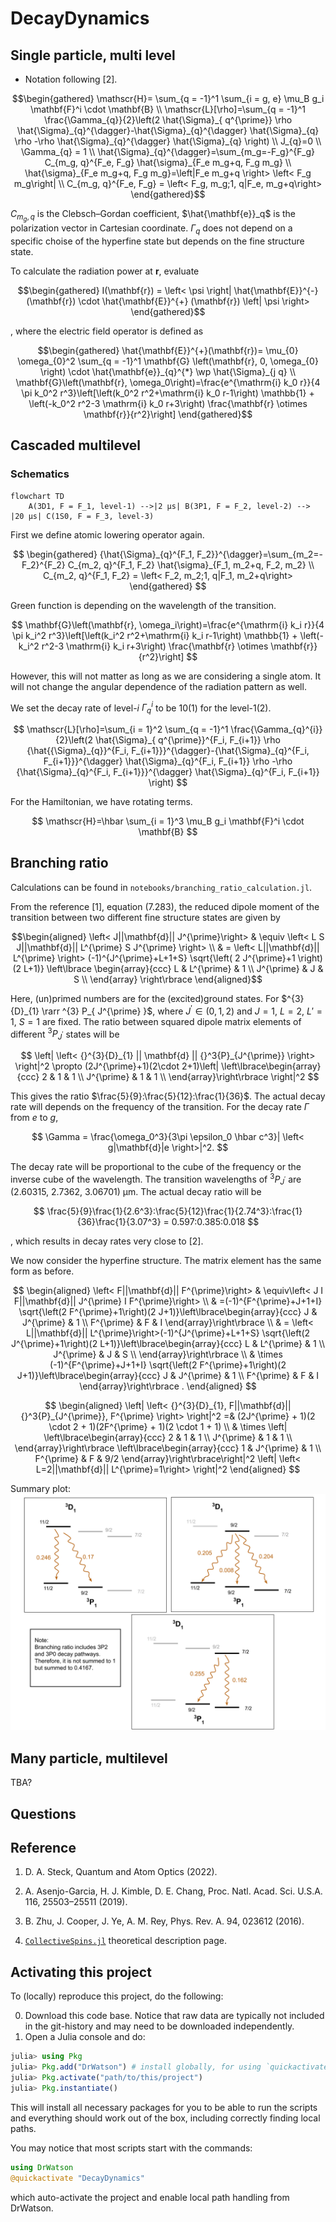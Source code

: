 # DecayDynamics

## Single particle, multi level

- Notation following [2].

$$\begin{gathered}
\mathscr{H}= \sum_{q = -1}^1 \sum_{i = g, e} \mu_B g_i \mathbf{F}^i \cdot \mathbf{B} \\
\mathscr{L}[\rho]=\sum_{q = -1}^1 \frac{\Gamma_{q}}{2}\left(2 \hat{\Sigma}_{ q^{\prime}} \rho \hat{\Sigma}_{q}^{\dagger}-\hat{\Sigma}_{q}^{\dagger} \hat{\Sigma}_{q} \rho -\rho \hat{\Sigma}_{q}^{\dagger} \hat{\Sigma}_{q} \right) \\
J_{q}=0 \\
\Gamma_{q} = 1 \\
\hat{\Sigma}_{q}^{\dagger}=\sum_{m_g=-F_g}^{F_g} C_{m_g, q}^{F_e, F_g} \hat{\sigma}_{F_e m_g+q, F_g m_g} \\
\hat{\sigma}_{F_e m_g+q, F_g m_g}=\left|F_e m_g+q \right> \left< F_g m_g\right| \\
C_{m_g, q}^{F_e, F_g} = \left< F_g, m_g;1, q|F_e, m_g+q\right>
\end{gathered}$$

$C_{m_g, q}$ is the Clebsch–Gordan coefficient, $\hat{\mathbf{e}}_q$ is the polarization vector in Cartesian coordinate. $\Gamma_q$ does not depend on a specific choise of the hyperfine state but depends on the fine structure state.

To calculate the radiation power at $\mathbf{r}$, evaluate

$$\begin{gathered}
I(\mathbf{r}) = \left< \psi \right| \hat{\mathbf{E}}^{-} (\mathbf{r}) \cdot \hat{\mathbf{E}}^{+} (\mathbf{r}) \left| \psi \right>
\end{gathered}$$

, where the electric field operator is defined as

$$\begin{gathered}
\hat{\mathbf{E}}^{+}(\mathbf{r})= \mu_{0} \omega_{0}^2 \sum_{q = -1}^1 \mathbf{G} \left(\mathbf{r}, 0, \omega_{0} \right) \cdot \hat{\mathbf{e}}_{q}^{*} \wp \hat{\Sigma}_{j q} \\
\mathbf{G}\left(\mathbf{r}, \omega_0\right)=\frac{e^{\mathrm{i} k_0 r}}{4 \pi k_0^2 r^3}\left[\left(k_0^2 r^2+\mathrm{i} k_0 r-1\right) \mathbb{1} + \left(-k_0^2 r^2-3 \mathrm{i} k_0 r+3\right) \frac{\mathbf{r} \otimes \mathbf{r}}{r^2}\right]
\end{gathered}$$

## Cascaded multilevel

### Schematics

```mermaid
flowchart TD
    A(3D1, F = F_1, level-1) -->|2 μs| B(3P1, F = F_2, level-2) --> |20 μs| C(1S0, F = F_3, level-3)
```

First we define atomic lowering operator again.

$$
\begin{gathered}
{\hat{\Sigma}_{q}^{F_1, F_2}}^{\dagger}=\sum_{m_2=-F_2}^{F_2} C_{m_2, q}^{F_1, F_2} \hat{\sigma}_{F_1, m_2+q, F_2, m_2} \\
C_{m_2, q}^{F_1, F_2} = \left< F_2, m_2;1, q|F_1, m_2+q\right>
\end{gathered}
$$

Green function is depending on the wavelength of the transition.

$$ 
\mathbf{G}\left(\mathbf{r}, \omega_i\right)=\frac{e^{\mathrm{i} k_i r}}{4 \pi k_i^2 r^3}\left[\left(k_i^2 r^2+\mathrm{i} k_i r-1\right) \mathbb{1} + \left(-k_i^2 r^2-3 \mathrm{i} k_i r+3\right) \frac{\mathbf{r} \otimes \mathbf{r}}{r^2}\right]
$$

However, this will not matter as long as we are considering a single atom. It will not change the angular dependence of the radiation pattern as well.

We set the decay rate of level-$i$ $\Gamma_q^i$ to be 10(1) for the level-1(2).

$$
\mathscr{L}[\rho]=\sum_{i = 1}^2 \sum_{q = -1}^1 \frac{\Gamma_{q}^{i}}{2}\left(2 \hat{\Sigma}_{ q^{\prime}}^{F_i, F_{i+1}} \rho {\hat{{\Sigma}_{q}}^{F_i, F_{i+1}}}^{\dagger}-{\hat{\Sigma}_{q}^{F_i, F_{i+1}}}^{\dagger} \hat{\Sigma}_{q}^{F_i, F_{i+1}} \rho -\rho {\hat{\Sigma}_{q}^{F_i, F_{i+1}}}^{\dagger} \hat{\Sigma}_{q}^{F_i, F_{i+1}} \right)
$$

For the Hamiltonian, we have rotating terms.

$$
\mathscr{H}=\hbar \sum_{i = 1}^3 \mu_B g_i \mathbf{F}^i \cdot \mathbf{B}
$$

<!-- ### Laser excitation

We expect geometric constraints of the superposition state of level-1.  -->

## Branching ratio

Calculations can be found in `notebooks/branching_ratio_calculation.jl`.

From the reference [1], equation (7.283), the reduced dipole moment of the transition between two different fine structure states are given by

$$\begin{aligned}
\left< J||\mathbf{d}|| J^{\prime}\right> & \equiv \left< L S J||\mathbf{d}|| L^{\prime} S J^{\prime} \right> \\
& = \left< L||\mathbf{d}|| L^{\prime} \right> (-1)^{J^{\prime}+L+1+S} \sqrt{\left( 2 J^{\prime}+1 \right) (2 L+1)} \left\lbrace \begin{array}{ccc}
L & L^{\prime} & 1 \\
J^{\prime} & J & S \\
\end{array} \right\rbrace
\end{aligned}$$

Here, (un)primed numbers are for the (excited)ground states. For $^{3} {D}_{1} \rarr ^{3} P_{ J^{\prime} }$, where $J^{\prime} \in (0, 1, 2)$ and $J = 1$, $L=2$, $L'=1$, $S=1$ are fixed. The ratio between squared dipole matrix elements of different ${}^3{P}_{J^{\prime}}$ states will be

$$
\left| \left< {}^{3}{D}_{1} || \mathbf{d} || {}^3{P}_{J^{\prime}} \right> \right|^2 \propto (2J^{\prime}+1)(2\cdot 2+1)\left| \left\lbrace\begin{array}{ccc}
2 & 1 & 1 \\
J^{\prime} & 1 & 1 \\
\end{array}\right\rbrace  \right|^2
$$

This gives the ratio $\frac{5}{9}:\frac{5}{12}:\frac{1}{36}$. The actual decay rate will depends on the frequency of the transition. For the decay rate $\Gamma$ from $e$ to $g$,

$$
\Gamma = \frac{\omega_0^3}{3\pi \epsilon_0 \hbar c^3}| \left< g|\mathbf{d}|e \right>|^2.
$$

The decay rate will be proportional to the cube of the frequency or the inverse cube of the wavelength. The transition wavelengths of ${}^3{P}_{J^{\prime}}$ are (2.60315, 2.7362, 3.06701) μm. The actual decay ratio will be

$$
\frac{5}{9}\frac{1}{2.6^3}:\frac{5}{12}\frac{1}{2.74^3}:\frac{1}{36}\frac{1}{3.07^3} = 0.597:0.385:0.018
$$

, which results in decay rates very close to [2].

We now consider the hyperfine structure. The matrix element has the same form as before.

$$
\begin{aligned}
\left< F||\mathbf{d}|| F^{\prime}\right> & \equiv\left< J I F||\mathbf{d}|| J^{\prime} I F^{\prime}\right> \\
& =(-1)^{F^{\prime}+J+1+I} \sqrt{\left(2 F^{\prime}+1\right)(2 J+1)}\left\lbrace\begin{array}{ccc}
J & J^{\prime} & 1 \\
F^{\prime} & F & I
\end{array}\right\rbrace \\
& = \left< L||\mathbf{d}|| L^{\prime}\right>(-1)^{J^{\prime}+L+1+S} \sqrt{\left(2 J^{\prime}+1\right)(2 L+1)}\left\lbrace\begin{array}{ccc}
L & L^{\prime} & 1 \\
J^{\prime} & J & S \\
\end{array}\right\rbrace \\
& \times (-1)^{F^{\prime}+J+1+I} \sqrt{\left(2 F^{\prime}+1\right)(2 J+1)}\left\lbrace\begin{array}{ccc}
J & J^{\prime} & 1 \\
F^{\prime} & F & I
\end{array}\right\rbrace .
\end{aligned}
$$

$$
\begin{aligned}
\left| \left< {}^{3}{D}_{1}, F||\mathbf{d}|| {}^3{P}_{J^{\prime}}, F^{\prime} \right> \right|^2 =& (2J^{\prime} + 1)(2 \cdot 2 + 1)(2F^{\prime} + 1)(2 \cdot 1 + 1) \\
& \times \left|
   \left\lbrace\begin{array}{ccc}
2 & 1 & 1 \\
J^{\prime} & 1 & 1 \\
\end{array}\right\rbrace
\left\lbrace\begin{array}{ccc}
1 & J^{\prime} & 1 \\
F^{\prime} & F & 9/2
\end{array}\right\rbrace\right|^2 \left| \left< L=2||\mathbf{d}|| L^{\prime}=1\right> \right|^2
\end{aligned}
$$

Summary plot:
![hyperfine_branching_ratio](hyperfine_branching.svg)

## Many particle, multilevel

TBA?
<!-- 
- Notation following [2].

$$\begin{gathered}
\mathscr{H}=\hbar \sum_{i, j=1}^N \sum_{q, q^{\prime}=-1}^1 J_{i j q q^{\prime}} \hat{\Sigma}_{i q}^{\dagger} \hat{\Sigma}_{j q^{\prime}}, \\
\mathscr{L}[\rho]=\sum_{i, j=1}^N \sum_{q, q^{\prime}=-1}^1 \frac{\Gamma_{i j q q^{\prime}}}{2}\left(2 \hat{\Sigma}_{j q^{\prime}} \rho \hat{\Sigma}_{i q}^{\dagger}-\hat{\Sigma}_{i q}^{\dagger} \hat{\Sigma}_{j q^{\prime}} \rho\right. \\
\left.-\rho \hat{\Sigma}_{i q}^{\dagger} \hat{\Sigma}_{j q^{\prime}}\right)
\end{gathered}$$
$$
\begin{aligned}
& J_{i j q q^{\prime}}=-\frac{\mu_0 \omega_0^2}{\hbar}|\wp|^2 \hat{\mathbf{e}}_q \cdot \operatorname{Re} \mathbf{G}\left(\mathbf{r}_i, \mathbf{r}_j, \omega_0\right) \cdot \hat{\mathbf{e}}_{q^{\prime}}^*, \\
& \Gamma_{i j q q^{\prime}}=\frac{2 \mu_0 \omega_0^2}{\hbar}|\wp|^2 \hat{\mathbf{e}}_q \cdot \operatorname{Im} \mathbf{G}\left(\mathbf{r}_i, \mathbf{r}_j, \omega_0\right) \cdot \hat{\mathbf{e}}_{q^{\prime}}^*,
\end{aligned}
$$
$$
\begin{aligned}
& \mathbf{G}\left(\mathbf{r}, \omega_0\right)=\frac{e^{\mathrm{i} k_0 r}}{4 \pi k_0^2 r^3}\left[\left(k_0^2 r^2+\mathrm{i} k_0 r-1\right) \mathbb{1}+\left(-k_0^2 r^2-3 \mathrm{i} k_0 r+3\right) \frac{\mathbf{r} \otimes \mathbf{r}}{r^2}\right], \\
&
\end{aligned}
$$

To calculate the electric field, 
$$
\hat{\mathbf{E}}^{+}(\mathbf{r})=\mu_0 \omega_0^2 \sum_{j=1}^N \sum_{q=-1}^1 \mathbf{G}\left(\mathbf{r}, \mathbf{r}_j, \omega_0\right) \cdot \hat{\mathbf{e}}_q^* \wp \hat{\Sigma}_{j q}
$$ -->
## Questions

## Reference

1. D. A. Steck, Quantum and Atom Optics (2022).

2. A. Asenjo-Garcia, H. J. Kimble, D. E. Chang, Proc. Natl. Acad. Sci. U.S.A. 116, 25503–25511 (2019).

3. B. Zhu, J. Cooper, J. Ye, A. M. Rey, Phys. Rev. A. 94, 023612 (2016).

4. [`CollectiveSpins.jl`](https://qojulia.github.io/CollectiveSpins.jl/dev/descriptions/) theoretical description page.

## Activating this project

To (locally) reproduce this project, do the following:

0. Download this code base. Notice that raw data are typically not included in the
   git-history and may need to be downloaded independently.
1. Open a Julia console and do:

```julia
julia> using Pkg
julia> Pkg.add("DrWatson") # install globally, for using `quickactivate`
julia> Pkg.activate("path/to/this/project")
julia> Pkg.instantiate()
```

This will install all necessary packages for you to be able to run the scripts and
everything should work out of the box, including correctly finding local paths.

You may notice that most scripts start with the commands:

```julia
using DrWatson
@quickactivate "DecayDynamics"
```

which auto-activate the project and enable local path handling from DrWatson.
<!-- This code base is using the [Julia Language](https://julialang.org/) and
[DrWatson](https://juliadynamics.github.io/DrWatson.jl/stable/)
to make a reproducible scientific project named
> DecayDynamics

It is authored by Kyungtae Kim.
<!-- 
To (locally) reproduce this project, do the following:

0. Download this code base. Notice that raw data are typically not included in the
   git-history and may need to be downloaded independently.
1. Open a Julia console and do:
   ```
   julia> using Pkg
   julia> Pkg.add("DrWatson") # install globally, for using `quickactivate`
   julia> Pkg.activate("path/to/this/project")
   julia> Pkg.instantiate()
   ```

This will install all necessary packages for you to be able to run the scripts and
everything should work out of the box, including correctly finding local paths.

You may notice that most scripts start with the commands:
```julia
using DrWatson
@quickactivate "DecayDynamics"
```
which auto-activate the project and enable local path handling from DrWatson. -->
